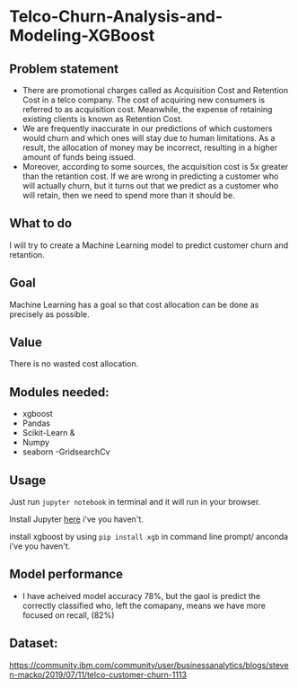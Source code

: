 # Telco-Churn-Analysis-and-Modeling-XGBoost

## Problem statement
- There are promotional charges called as Acquisition Cost and Retention Cost in a telco company. The cost of acquiring new consumers is referred to as acquisition cost. Meanwhile, the expense of retaining existing clients is known as Retention Cost.
- We are frequently inaccurate in our predictions of which customers would churn and which ones will stay due to human limitations. As a result, the allocation of money may be incorrect, resulting in a higher amount of funds being issued.
- Moreover, according to some sources, the acquisition cost is 5x greater than the retantion cost. If we are wrong in predicting a customer who will actually churn, but it turns out that we predict as a customer who will retain, then we need to spend more than it should be.

## What to do
I will try to create a Machine Learning model to predict customer churn and retantion.

## Goal
Machine Learning has a goal so that cost allocation can be done as precisely as possible.

## Value
There is no wasted cost allocation.

## Modules needed:
- xgboost
- Pandas
- Scikit-Learn &
- Numpy
- seaborn
-GridsearchCv

## Usage

Just run `jupyter notebook` in terminal and it will run in your browser.

Install Jupyter [here](http://jupyter.readthedocs.io/en/latest/install.html) i've you haven't.

install xgboost by using `pip install xgb` in command line prompt/ anconda  i've you haven't.

## Model performance
- I have acheived model accuracy 78%, but the gaol is predict the correctly classified who, left the comapany, means we have more focused on recall, (82%)

## Dataset:
https://community.ibm.com/community/user/businessanalytics/blogs/steven-macko/2019/07/11/telco-customer-churn-1113
